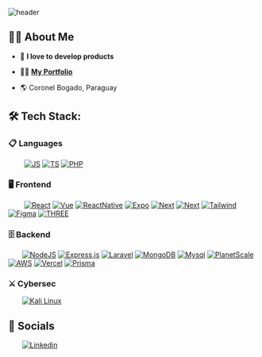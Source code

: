 ![header](https://capsule-render.vercel.app/api?type=waving&height=200&text=Web/Mobile&fontAlign=70&fontColor=fff&animation=fadeIn&&color=0:5AFF15,100:01BAEF)


## 🙋‍♂️ About Me

- 🌱 **I love to develop products**

- 👨‍💻 **[<a href="https://www.leomonzon.vercel.app" target="_blank" rel="noreferrer" >My Portfolio</a>](#)**

- 🌎 Coronel Bogado, Paraguay

## 🛠️ Tech Stack:

### 📋 Languages
<div>
  &nbsp;&nbsp;&nbsp;&nbsp;&nbsp;&nbsp;&nbsp;
<a href="#"><img  alt="JS" src="https://img.shields.io/badge/JavaScript-F7DF1E?style=for-the-badge&logo=javascript&logoColor=black"/></a>
<a href="#"><img  alt="TS" src="https://img.shields.io/badge/typescript-%23007ACC.svg?style=for-the-badge&logo=typescript&logoColor=white"/></a>
<a href="#"><img  alt="PHP" src="https://img.shields.io/badge/PHP-777BB4?style=for-the-badge&logo=php&logoColor=white"/></a>


</div>


### 🖥 Frontend 

<div>
  &nbsp;&nbsp;&nbsp;&nbsp;&nbsp;&nbsp;&nbsp;
  <a href="#"><img  alt="React" src="https://img.shields.io/badge/react-%2320232a.svg?style=for-the-badge&logo=react&logoColor=%2361DAFB"/></a>
 <a href="#"><img  alt="Vue" src="https://img.shields.io/badge/vuejs-%2335495e.svg?style=for-the-badge&logo=vuedotjs&logoColor=%234FC08D"/></a>
  <a href="#"><img  alt="ReactNative" src="https://img.shields.io/badge/react_native-%2320232a.svg?style=for-the-badge&logo=react&logoColor=%2361DAFB"/></a>
  <a href="#"><img  alt="Expo" src="https://img.shields.io/badge/expo-1C1E24?style=for-the-badge&logo=expo&logoColor=#D04A37"/></a>
  <a href="#"><img  alt="Next" src="https://img.shields.io/badge/-Next.js-0A1A2F?style=for-the-badge&logo=next.js&color=black"/></a>
<a href="#"><img  alt="Next" src="https://img.shields.io/badge/Nuxt-002E3B?style=for-the-badge&logo=nuxtdotjs&logoColor=#00DC82"/></a>
  <a href="#"><img  alt="Tailwind" src="https://img.shields.io/badge/tailwindcss-%2338B2AC.svg?style=for-the-badge&logo=tailwind-css&logoColor=white"/></a>
  <a href="#"><img  alt="Figma" src="https://img.shields.io/badge/-Figma-0A1A2F?style=for-the-badge&logo=figma&color=f76e5f&logoColor=white"/></a>
  <a href="#"><img  alt="THREE" src="https://img.shields.io/badge/threejs-black?style=for-the-badge&logo=three.js&logoColor=white"/></a>



 

</div>

### 🗄 Backend 

<div>
  &nbsp;&nbsp;&nbsp;&nbsp;&nbsp;&nbsp;&nbsp;<a href="#"><img  alt="NodeJS" src="https://img.shields.io/badge/node.js-%2343853D.svg?style=for-the-badge&logo=node-dot-js&logoColor=white"/></a>
  <a href="#"><img  alt="Express.js" src="https://img.shields.io/badge/express.js-%23404d59.svg?style=for-the-badge&logo=express&logoColor=%2361DAFB"/></a>
  <a href="#"><img  alt="Laravel" src ="https://img.shields.io/badge/laravel-%23FF2D20.svg?style=for-the-badge&logo=laravel&logoColor=white"/></a>
  <a href="#"><img  alt="MongoDB" src ="https://img.shields.io/badge/MongoDB-%234ea94b.svg?style=for-the-badge&logo=mongodb&logoColor=white"/></a>
  <a href="#"><img  alt="Mysql" src ="https://img.shields.io/badge/mysql-%2300f.svg?style=for-the-badge&logo=mysql&logoColor=white"/></a>
  <a href="#"><img  alt="PlanetScale" src ="https://img.shields.io/badge/planetscale-%23000000.svg?style=for-the-badge&logo=planetscale&logoColor=white"/></a>
  <a href="#"><img  alt="AWS" src ="https://img.shields.io/badge/AWS-%23FF9900.svg?style=for-the-badge&logo=amazon-aws&logoColor=white"/></a>
  <a href="#"><img  alt="Vercel" src ="https://img.shields.io/badge/vercel-%23000000.svg?style=for-the-badge&logo=vercel&logoColor=white"/></a>
  <a href="#"><img  alt="Prisma" src ="https://img.shields.io/badge/Prisma-3982CE?style=for-the-badge&logo=Prisma&logoColor=white"/></a>







</div>


### ⚔️ Cybersec 

<div>
  &nbsp;&nbsp;&nbsp;&nbsp;&nbsp;&nbsp;&nbsp;<a href="#"><img  alt="Kali Linux" src="https://img.shields.io/badge/Kali-268BEE?style=for-the-badge&logo=kalilinux&logoColor=white"/></a>
</div>

## 🤝 Socials

<div>
  &nbsp;&nbsp;&nbsp;&nbsp;&nbsp;&nbsp;&nbsp;<a href="https://www.linkedin.com/in/cristian-leonardo-barros-monzon/" target="_blank"><img  alt="Linkedin" src="https://img.shields.io/badge/linkedin-%230077B5.svg?style=for-the-badge&logo=linkedin&logoColor=white"/></a>
  
  
</div>
